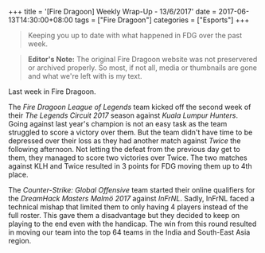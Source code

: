 +++
title = '[Fire Dragoon] Weekly Wrap-Up - 13/6/2017'
date = 2017-06-13T14:30:00+08:00
tags = ["Fire Dragoon"]
categories = ["Esports"]
+++
> Keeping you up to date with what happened in FDG over the past week.

> **Editor's Note:** The original Fire Dragoon website was not preservered or archived properly. So most, if not all, media or thumbnails are gone and what we're left with is my text.

Last week in Fire Dragoon.

The *Fire Dragoon League of Legends* team kicked off the second week of their *The Legends Circuit 2017* season against *Kuala Lumpur Hunters*. Going against last year's champion is not an easy task as the team struggled to score a victory over them. But the team didn't have time to be depressed over their loss as they had another match against *Twice* the following afternoon. Not letting the defeat from the previous day get to them, they managed to score two victories over Twice. The two matches against KLH and Twice resulted in 3 points for FDG moving them up to 4th place.

The *Counter-Strike: Global Offensive* team started their online qualifiers for the *DreamHack Masters Malmö 2017* against *InFrNL*. Sadly, InFrNL faced a technical mishap that limited them to only having 4 players instead of the full roster. This gave them a disadvantage but they decided to keep on playing to the end even with the handicap. The win from this round resulted in moving our team into the top 64 teams in the India and South-East Asia region.
